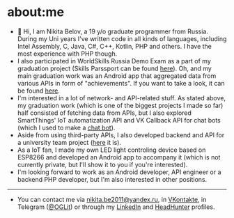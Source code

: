 # about:me
- 👋 Hi, I am Nikita Belov, a 19 y/o graduate programmer from Russia. During my Uni years I've written code in all kinds of languages, including Intel Assembly, C, Java, C#, C++, Kotlin, PHP and others. I have the most experience with PHP though.  
- I also participated in WorldSkills Russia Demo Exam as a part of my graduation project (Skills Parssport can be found [here](https://sp.dp.worldskills.ru/xYaY5X78a7L)). Oh, and my main graduation work was an Android app that aggregated data from various APIs in form of "achievements". If you want to take a look, it can be found [here](https://github.com/EZGGWP/Aggregate).
- I'm interested in a lot of network- and API-related stuff. As stated above, my graduation work (which is one of the biggest projects I made so far) half consisted of fetching data from APIs, but I also explored SmartThings' IoT automatization API and VK Callback API for chat bots (which I used to make a [chat bot](https://github.com/EZGGWP/VK-TS-Bot)). 
- Aside from using third-party APIs, I also developed backend and API for a university team project ([here](https://github.com/Anekdoteam/Filth-backend) it is).
- As a IoT fan, I made my own LED light controling device based on ESP8266 and developed an Android app to accompany it (which is not currently private, but I'll show it to you if you're interested).
- I'm looking forward to work as an Android developer, API engineer or a backend PHP developer, but I'm also interested in other positions.
******
- You can contact me via nikita.be2011@yandex.ru, in [VKontakte](vk.com/suchdevmuchnot), in Telegram ([@OGLit](t.me/OGLit)) or through my [LinkedIn](https://www.linkedin.com/in/nikita-belov-dev) and [HeadHunter](https://spb.hh.ru/resume/4e795fa6ff0762baf20039ed1f4d72554e314a) profiles.

